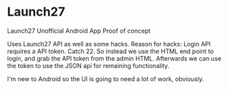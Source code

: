 # Launch27
Launch27 Unofficial Android App
Proof of concept

Uses Launch27 API as well as some hacks.
Reason for hacks: Login API requires a API token. Catch 22. So instead
we use the HTML end point to login, and grab the API token from the admin HTML.
Afterwards we can use the token to use the JSON api for remaining functionality.

I'm new to Android so the UI is going to need a lot of work, obviously.
